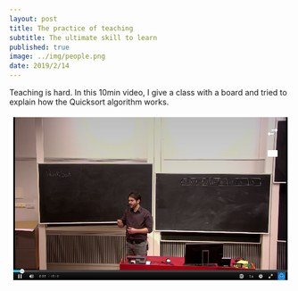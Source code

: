 ```yaml
---
layout: post
title: The practice of teaching
subtitle: The ultimate skill to learn
published: true
image: ../img/people.png
date: 2019/2/14
---
```


Teaching is hard. In this 10min video, I give a class with a board and tried to explain how the Quicksort algorithm works.

<a href="https://play.kth.se/media/C%C3%A9sar+S+%2803+10+2019%29+-+G7/0_mdpi8fsb" rel="Quicksort in explained in 15min">![](../img/class.png)</a>


